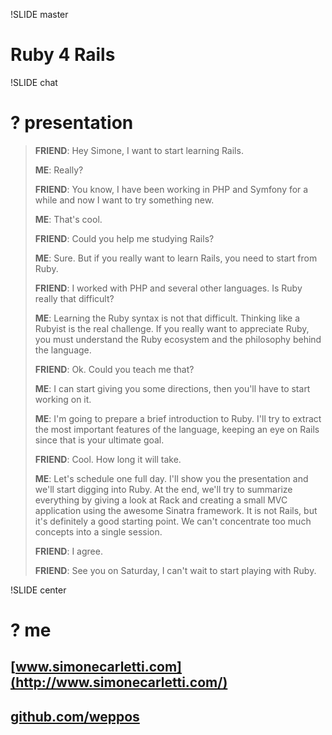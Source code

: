 !SLIDE master
# Ruby 4 Rails


!SLIDE chat
# ? presentation

> **FRIEND**: Hey Simone, I want to start learning Rails.
> 
> **ME**: Really?
> 
> **FRIEND**: You know, I have been working in PHP and Symfony for a while and now I want to try something new.
> 
> **ME**: That's cool.
> 
> **FRIEND**: Could you help me studying Rails?
> 
> **ME**: Sure. But if you really want to learn Rails, you need to start from Ruby.
> 
> **FRIEND**: I worked with PHP and several other languages. Is Ruby really that difficult?
> 
> **ME**: Learning the Ruby syntax is not that difficult. Thinking like a Rubyist is the real challenge. If you really want to appreciate Ruby, you must understand the Ruby ecosystem and the philosophy behind the language.
> 
> **FRIEND**: Ok. Could you teach me that?
> 
> **ME**: I can start giving you some directions, then you'll have to start working on it.
> 
> **ME**: I'm going to prepare a brief introduction to Ruby. I'll try to extract the most important features of the language, keeping an eye on Rails since that is your ultimate goal.
> 
> **FRIEND**: Cool. How long it will take.
> 
> **ME**: Let's schedule one full day. I'll show you the presentation and we'll start digging into Ruby. At the end, we'll try to summarize everything by giving a look at Rack and creating a small MVC application using the awesome Sinatra framework. It is not Rails, but it's definitely a good starting point. We can't concentrate too much concepts into a single session.
> 
> **FRIEND**: I agree.
> 
> **FRIEND**: See you on Saturday, I can't wait to start playing with Ruby.


!SLIDE center
# ? me

## [www.simonecarletti.com](http://www.simonecarletti.com/)
## [github.com/weppos](https://github.com/weppos/)

